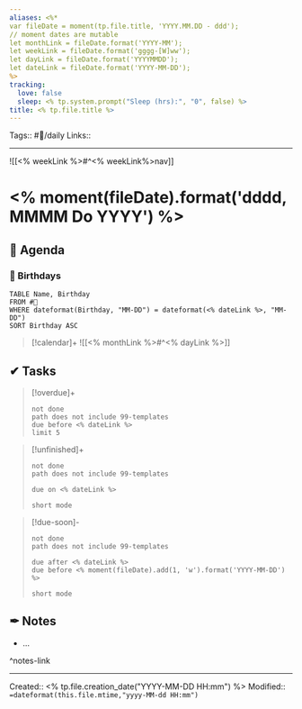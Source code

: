 ```yaml
---
aliases: <%*
var fileDate = moment(tp.file.title, 'YYYY.MM.DD - ddd');
// moment dates are mutable 
let monthLink = fileDate.format('YYYY-MM');
let weekLink = fileDate.format('gggg-[W]ww');
let dayLink = fileDate.format('YYYYMMDD');
let dateLink = fileDate.format('YYYY-MM-DD');
%>
tracking:
  love: false
  sleep: <% tp.system.prompt("Sleep (hrs):", "0", false) %>
title: <% tp.file.title %>
---
```

Tags:: #📅/daily
Links:: 
___

![[<% weekLink %>#^<% weekLink%>nav]]

# <% moment(fileDate).format('dddd, MMMM Do YYYY') %>

## 📅 Agenda

### 🎈 Birthdays
```dataview
TABLE Name, Birthday
FROM #👤
WHERE dateformat(Birthday, "MM-DD") = dateformat(<% dateLink %>, "MM-DD")
SORT Birthday ASC
```

> [!calendar]+
> ![[<% monthLink %>#^<% dayLink %>]]

## ✔ Tasks

> [!overdue]+
> ```tasks
> not done
> path does not include 99-templates
> due before <% dateLink %>
> limit 5
> ```

> [!unfinished]+
>
>```tasks
> not done
> path does not include 99-templates
>
> due on <% dateLink %>
>
> short mode
> ```

> [!due-soon]-
>
>```tasks
> not done
> path does not include 99-templates
>
> due after <% dateLink %>
> due before <% moment(fileDate).add(1, 'w').format('YYYY-MM-DD') %>
>
> short mode
> ```

## ✒ Notes

- …

^notes-link

___
Created:: <% tp.file.creation_date("YYYY-MM-DD HH:mm") %>
Modified:: `=dateformat(this.file.mtime,"yyyy-MM-dd HH:mm")`
